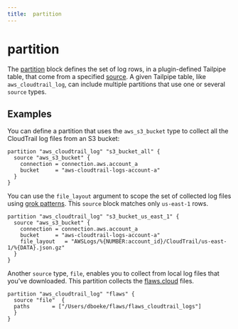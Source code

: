 ```yaml
---
title:  partition
---
```


# partition

The [partition](/docs/manage/partition) block defines the set of log rows, in a plugin-defined Tailpipe table, that come from a specified [source](/docs/manage/source). A given Tailpipe table, like `aws_cloudtrail_log`, can include multiple partitions that use one or several `source` types. 

## Examples

You can define a partition that uses the `aws_s3_bucket` type to collect all the CloudTrail log files from an S3 bucket:

```hcl
partition "aws_cloudtrail_log" "s3_bucket_all" {
  source "aws_s3_bucket" {
    connection = connection.aws.account_a
    bucket     = "aws-cloudtrail-logs-account-a"
  }
}
```

You can use the `file_layout` argument to scope the set of collected log files using [grok patterns](https://www.elastic.co/guide/en/logstash/current/plugins-filters-grok.html?utm_source=chatgpt.com#_grok_basics). This `source` block matches only `us-east-1` rows.

```hcl
partition "aws_cloudtrail_log" "s3_bucket_us_east_1" {
  source "aws_s3_bucket" {
    connection = connection.aws.account_a
    bucket     = "aws-cloudtrail-logs-account-a"
    file_layout   = "AWSLogs/%{NUMBER:account_id}/CloudTrail/us-east-1/%{DATA}.json.gz"    
  }
}
```

Another `source` type, `file`, enables you to collect from local log files that you've downloaded. This partition collects the [flaws.cloud](https://flaws.cloud) files.

```hcl
partition "aws_cloudtrail_log" "flaws" {
  source "file"  {
  paths       = ["/Users/dboeke/flaws/flaws_cloudtrail_logs"]    
  }
}
```





